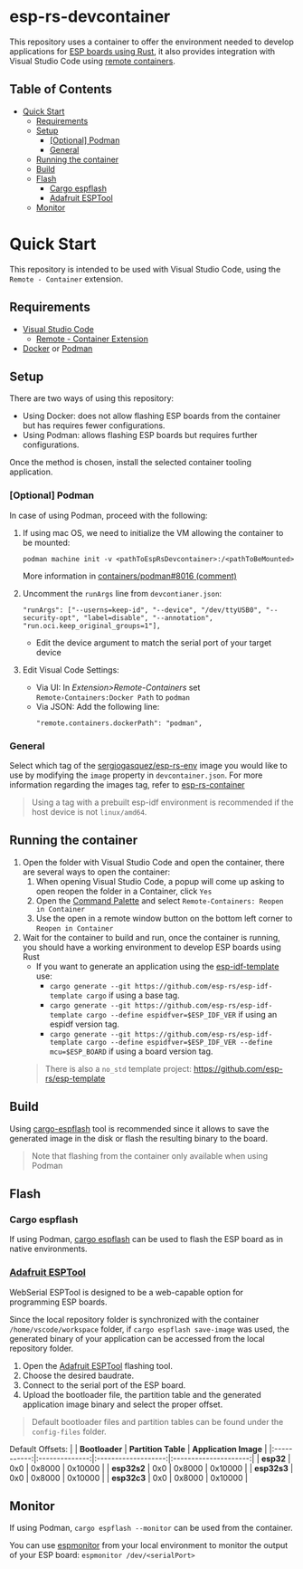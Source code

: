 # esp-rs-devcontainer
This repository uses a container to offer the environment needed to develop applications for [ESP
boards using Rust](https://github.com/esp-rs), it also provides integration with Visual Studio Code using [remote containers](https://code.visualstudio.com/docs/remote/containers).

## Table of Contents

- [Quick Start](#quick-start)
  - [Requirements](#requirements)
  - [Setup](#setup)
    - [[Optional] Podman](#optional-podman)
    - [General](#general)
  - [Running the container](#running-the-container)
  - [Build](#build)
  - [Flash](#flash)
    - [Cargo espflash](#cargo-espflash)
    - [Adafruit ESPTool](#adafruit-esptool)
  - [Monitor](#monitor)

# Quick Start
This repository is intended to be used with Visual Studio Code, using the
`Remote - Container` extension.
## Requirements
- [Visual Studio Code](https://code.visualstudio.com/download)
  - [Remote - Container Extension](https://marketplace.visualstudio.com/items?itemName=ms-vscode-remote.remote-containers)
- [Docker](https://docs.docker.com/get-docker/) or [Podman](https://podman.io/getting-started/installation)

## Setup
There are two ways of using this repository:
- Using Docker: does not allow flashing ESP boards from the container but
has requires fewer configurations.
- Using Podman: allows flashing ESP boards but requires further configurations.

Once the method is chosen, install the selected container tooling application.

### [Optional] Podman

In case of using Podman, proceed with the following:
1. If using mac OS, we need to initialize the VM allowing the container to be mounted:

   ```
   podman machine init -v <pathToEspRsDevcontainer>:/<pathToBeMounted>
   ```
   More information in [containers/podman#8016 (comment)](https://github.com/containers/podman/issues/8016#issuecomment-1074889051)
2. Uncomment the `runArgs` line from `devcontianer.json`:
    ```
    "runArgs": ["--userns=keep-id", "--device", "/dev/ttyUSB0", "--security-opt", "label=disable", "--annotation", "run.oci.keep_original_groups=1"],
    ```
    - Edit the device argument to match the serial port of your target device
3. Edit Visual Code Settings:
    -  Via UI: In _Extension>Remote-Containers_ set `Remote›Containers:Docker Path`
  to `podman`
    -  Via JSON: Add the following line:
        ```
        "remote.containers.dockerPath": "podman",
        ```

### General

Select which tag of the [sergiogasquez/esp-rs-env](https://hub.docker.com/repository/docker/sergiogasquez/esp-rs-env)
image you would like to use by modifying the `image` property in
`devcontainer.json`.
For more information regarding the images tag, refer to [esp-rs-container](https://github.com/SergioGasquez/esp-rs-container)
> Using a tag with a prebuilt esp-idf environment is recommended if the host device
is not `linux/amd64`.

## Running the container
1. Open the folder with Visual Studio Code and open the container, there are
   several ways to open the container:
   1. When opening Visual Studio Code, a popup will come up asking to open reopen the folder in a Container, click `Yes`
   1. Open the [Command Palette](https://code.visualstudio.com/docs/getstarted/userinterface#_command-palette) and select `Remote-Containers: Reopen in Container`
   2. Use the open in a remote window button on the bottom left corner to
   `Reopen in Container`
2. Wait for the container to build and run, once the container is running, you
   should have a working environment to develop ESP boards using Rust
   - If you want to generate an application using the [esp-idf-template](https://github.com/esp-rs/esp-idf-template) use:
     - `cargo generate --git https://github.com/esp-rs/esp-idf-template cargo`
       if using a base tag.
     - `cargo generate --git https://github.com/esp-rs/esp-idf-template cargo
       --define espidfver=$ESP_IDF_VER` if using an espidf version tag.
     - `cargo generate --git https://github.com/esp-rs/esp-idf-template cargo
       --define espidfver=$ESP_IDF_VER --define mcu=$ESP_BOARD` if using a
       board version tag.
    > There is also a `no_std` template project: https://github.com/esp-rs/esp-template


## Build
Using [cargo-espflash](https://github.com/esp-rs/espflash) tool is recommended
since it allows to save the generated image in the disk or flash the resulting binary
to the board.
> Note that flashing from the container only available when using Podman


## Flash

### Cargo espflash
If using Podman, [cargo espflash](https://github.com/esp-rs/espflash/tree/master/cargo-espflash) can be used to flash the ESP board as in native environments.
### [Adafruit ESPTool](https://adafruit.github.io/Adafruit_WebSerial_ESPTool/)
WebSerial ESPTool is designed to be a web-capable option for programming ESP boards.

Since the local repository folder is synchronized with the container `/home/vscode/workspace` folder, if `cargo espflash save-image` was used, the generated binary of your application can be accessed from the local repository folder.
1. Open the [Adafruit ESPTool](https://adafruit.github.io/Adafruit_WebSerial_ESPTool/) flashing tool.
1. Choose the desired baudrate.
2. Connect to the serial port of the ESP board.
3. Upload the bootloader file, the partition table and the generated 
application image binary and select the proper offset.
> Default bootloader files and partition tables can be found under the `config-files` folder.

Default Offsets:
|             | **Bootloader** | **Partition Table** | **Application Image** |
|:-----------:|:--------------:|:-------------------:|:---------------------:|
|  **esp32**  |       0x0      |        0x8000       |        0x10000        |
| **esp32s2** |       0x0      |        0x8000       |        0x10000        |
| **esp32s3** |       0x0      |        0x8000       |        0x10000        |
| **esp32c3** |       0x0      |        0x8000       |        0x10000        |

## Monitor
If using Podman, `cargo espflash --monitor` can be used from the container.

You can use [espmonitor](https://github.com/esp-rs/espmonitor) from your local
environment to monitor the output of your ESP board: `espmonitor /dev/<serialPort>`

